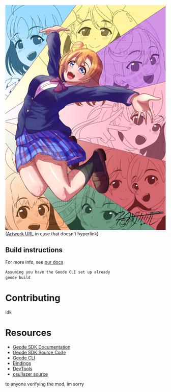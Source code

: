 
<a href="https://www.pixiv.net/en/artworks/130930702"><img src="resources/130930702_p0.png"/></a>
([Artwork URL](https://www.pixiv.net/en/artworks/130930702) in case that doesn't hyperlink)

## Build instructions
For more info, see [our docs](https://docs.geode-sdk.org/getting-started/create-mod#build)
```sh
Assuming you have the Geode CLI set up already
geode build
```

# Contributing
idk

# Resources
* [Geode SDK Documentation](https://docs.geode-sdk.org/)
* [Geode SDK Source Code](https://github.com/geode-sdk/geode/)
* [Geode CLI](https://github.com/geode-sdk/cli)
* [Bindings](https://github.com/geode-sdk/bindings/)
* [DevTools](https://github.com/geode-sdk/DevTools)
* [osu!lazer source](https://github.com/ppy)



to anyone verifying the mod, im sorry
